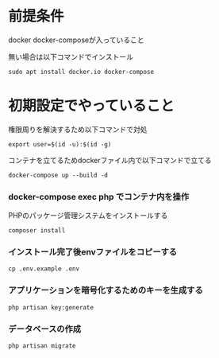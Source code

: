 # 前提条件

docker docker-composeが入っていること

無い場合は以下コマンドでインストール
```
sudo apt install docker.io docker-compose
```

# 初期設定でやっていること

権限周りを解決するため以下コマンドで対処
```
export user=$(id -u):$(id -g)
```

コンテナを立てるためdockerファイル内で以下コマンドで立てる
```
docker-compose up --build -d
```

### docker-compose exec php でコンテナ内を操作

PHPのパッケージ管理システムをインストールする
```
composer install
```

### インストール完了後envファイルをコピーする
```
cp .env.example .env
```

### アプリケーションを暗号化するためのキーを生成する
```
php artisan key:generate
```

### データベースの作成

```
php artisan migrate
```
